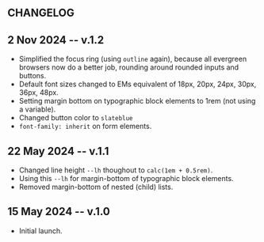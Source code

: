 ## CHANGELOG

## 2 Nov 2024 -- v.1.2

* Simplified the focus ring (using `outline` again), because all evergreen browsers now do a better job, rounding around rounded inputs and buttons.
* Default font sizes changed to EMs equivalent of 18px, 20px, 24px, 30px, 36px, 48px.
* Setting margin bottom on typographic block elements to 1rem (not using a variable).
* Changed button color to `slateblue`
* `font-family: inherit` on form elements.

## 22 May 2024 -- v.1.1

* Changed line height `--lh` thoughout to `calc(1em + 0.5rem)`.
* Using this `--lh` for margin-bottom of typographic block elements.
* Removed margin-bottom of nested (child) lists.  

## 15 May 2024 -- v.1.0

* Initial launch.